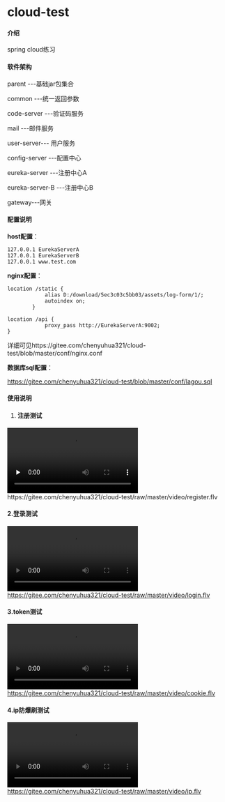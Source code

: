 # cloud-test

#### 介绍
spring cloud练习

#### 软件架构
parent ---基础jar包集合

common ---统一返回参数

code-server ---验证码服务

mail ---邮件服务

user-server--- 用户服务

config-server ---配置中心

eureka-server ---注册中心A

eureka-server-B ---注册中心B

gateway---网关




#### 配置说明

**host配置**：

```
127.0.0.1 EurekaServerA
127.0.0.1 EurekaServerB
127.0.0.1 www.test.com
```

**nginx配置**：

```
location /static {
			alias D:/download/5ec3c03c5bb03/assets/log-form/1/;
            autoindex on;
		}
		
location /api {
			proxy_pass http://EurekaServerA:9002;
}
```

详细可见https://gitee.com/chenyuhua321/cloud-test/blob/master/conf/nginx.conf

**数据库sql配置**：

https://gitee.com/chenyuhua321/cloud-test/blob/master/conf/lagou.sql



#### 使用说明

1. #### 注册测试

<video id="video" controls="" preload="none">
    <source src="https://gitee.com/chenyuhua321/cloud-test/raw/master/video/register.flv" >
</video>
https://gitee.com/chenyuhua321/cloud-test/raw/master/video/register.flv

#### 2.登录测试

 <video src="D:\拉钩作业\cloud-test\video\login.flv"></video>
https://gitee.com/chenyuhua321/cloud-test/raw/master/video/login.flv

#### 3.token测试

<video src="D:\拉钩作业\cloud-test\video\cookie.flv"></video>
https://gitee.com/chenyuhua321/cloud-test/raw/master/video/cookie.flv

#### 4.ip防爆刷测试

<video src="D:\拉钩作业\cloud-test\video\ip.flv"></video>
https://gitee.com/chenyuhua321/cloud-test/raw/master/video/ip.flv
